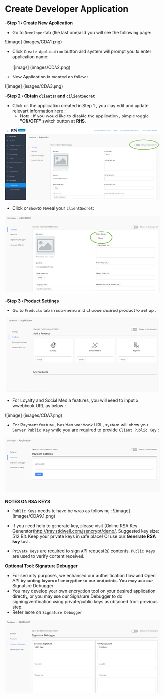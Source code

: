 # Create Developer Application 

-<strong>Step 1 : Create New Application</strong>

* Go to `Developer`tab (the last one)and you will see the following page:

![image] (images/CDA1.png)<br />

* Click `Create Application` button and system will prompt you to enter application name:<br /><br />
![image] (images/CDA2.png)

* New Application is created as follow :

![image] (images/CDA3.png)

-<strong>Step 2 : Obtain `clientID` and `cilientSecret`</strong>

* Click on the application created in Step 1 , you may edit and update relevant information here : 
    * Note : If you would like to disable the application , simple toggle **"ON/OFF"** switch button at **RHS**.

![image](images/CDA4.png)

* Click on`Show`to reveal your `clientSecret`:

![image](images/CDA5.png)

-<strong>Step 3 : Product Settings</strong>

* Go to `Products` tab in sub-menu and choose desired product to set up : 

![image](images/CDA6.png)

* For Loyalty and Social Media features, you will need to input a wwebhook URL as below :

![image] (images/CDA7.png)

* For Payment feature , besides wehbook URL, system will show you `Server Public Key` while you are required to provide `Client Public Key` :

![image](images/CDA8.png)

<strong>NOTES ON RSA KEYS</strong> <br />
* `Public Keys` needs to have be wrap as following : 
![image] (images/CDA9.1.png)
* If you need help to generate key, please visit (Online RSA Key Generator)<http://travistidwell.com/jsencrypt/demo/>. Suggested key size: 512 Bit. Keep your private keys in safe place! Or use our **Generate RSA key** tool.

* `Private Keys` are required to sign API request(s) contents. `Public Keys` are used to verify content received.

**Optional Tool: Signature Debugger**<br />

* For security purposes, we enhanced our authentication flow and Open API by adding layers of encryption to our endpoints. You may use our Signature Debugger
* You may develop your own encryption tool on your desired application directly, or you may use our Signature Debugger to do signing/verification using private/public keys as obtained from previous step.
* Refer more on `Signature Debugger`

![image](images/CDA10.png)